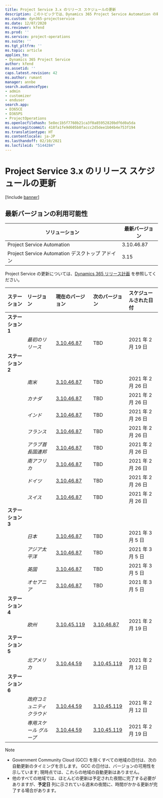 ```yaml
---
title: Project Service 3.x のリリース スケジュールの更新
description: このトピックでは、Dynamics 365 Project Service Automation の利用可能なリリースと今後のリリースについて説明します。
ms.custom: dyn365-projectservice
ms.date: 12/07/2020
ms.reviewer: kfend
ms.prod: ''
ms.service: project-operations
ms.suite: ''
ms.tgt_pltfrm: ''
ms.topic: article
applies_to:
- Dynamics 365 Project Service
author: kfend
ms.assetid: ''
caps.latest.revision: 42
ms.author: rumant
manager: annbe
search.audienceType:
- admin
- customizer
- enduser
search.app:
- D365CE
- D365PS
- ProjectOperations
ms.openlocfilehash: 5e8ec1b5f7760b21ca3f0a85952820bdf6d0a5da
ms.sourcegitcommit: 418fa1fe9d605b8faccc2d5dee1b04b4e753f194
ms.translationtype: HT
ms.contentlocale: ja-JP
ms.lasthandoff: 02/10/2021
ms.locfileid: "5144284"
---
```

# <a name="update-release-schedule-for-project-service-3x"></a>Project Service 3.x のリリース スケジュールの更新

[!include [banner](../includes/psa-now-project-operations.md)]

## <a name="latest-version-availability"></a>最新バージョンの利用可能性

| ソリューション   | 最新バージョン |
|-------|----|
| Project Service Automation    | 3.10.46.87 |
| Project Service Automation デスクトップ アドイン                | 3.15          |

Project Service の更新については、[Dynamics 365 リリース計画](https://docs.microsoft.com/dynamics365/release-plans/) を参照してください。 

| ステーション  | リージョン | 現在のバージョン | 次のバージョン |  スケジュールされた日付
| :---   | :---   | :---   | :---   |:---   |         
|<strong>ステーション 1</strong> | |  |  | |
| | <i>最初のリリース</i> | [3.10.46.87](whats-new-ur-28-5.md) | TBD | 2021 年 2 月 19 日
|<strong>ステーション 2</strong> | |  |  | |
| | <i>南米</i> | [3.10.46.87](whats-new-ur-28-5.md) | TBD | 2021 年 2 月 26 日
| | <i>カナダ</i> | [3.10.46.87](whats-new-ur-28-5.md) | TBD | 2021 年 2 月 26 日
| | <i>インド</i> | [3.10.46.87](whats-new-ur-28-5.md) | TBD | 2021 年 2 月 26 日
| | <i>フランス</i> | [3.10.46.87](whats-new-ur-28-5.md) | TBD | 2021 年 2 月 26 日
| | <i>アラブ首長国連邦</i> | [3.10.46.87](whats-new-ur-28-5.md) | TBD | 2021 年 2 月 26 日
| | <i>南アフリカ</i> | [3.10.46.87](whats-new-ur-28-5.md) | TBD | 2021 年 2 月 26 日
| | <i>ドイツ</i> | [3.10.46.87](whats-new-ur-28-5.md) | TBD | 2021 年 2 月 26 日
| | <i>スイス</i> | [3.10.46.87](whats-new-ur-28-5.md) | TBD | 2021 年 2 月 26 日
|<strong>ステーション 3</strong> | |  |  | |
| | <i>日本</i> | [3.10.46.87](whats-new-ur-28-5.md) | TBD | 2021 年 3 月 5 日
| | <i>アジア太平洋</i> | [3.10.46.87](whats-new-ur-28-5.md) | TBD | 2021 年 3 月 5 日
| | <i>英国</i> | [3.10.46.87](whats-new-ur-28-5.md) | TBD | 2021 年 3 月 5 日
| | <i>オセアニア</i> | [3.10.46.87](whats-new-ur-28-5.md) | TBD | 2021 年 3 月 5 日
|<strong>ステーション 4</strong> | |  |  | |
| | <i>欧州</i> | [3.10.45.119](whats-new-ur-27-5.md) | [3.10.46.87](whats-new-ur-28-5.md) | 2021 年 2 月 19 日
|<strong>ステーション 5</strong> | |  |  | |
| | <i>北アメリカ</i> | [3.10.44.59](whats-new-ur-26.md) | [3.10.45.119](whats-new-ur-27-5.md) | 2021 年 2 月 12 日
|<strong>ステーション 6</strong> | |  |  | |
| | <i>政府コミュニティ クラウド</i> | [3.10.44.59](whats-new-ur-26.md) | [3.10.45.119](whats-new-ur-27-5.md) | 2021 年 2 月 12 日
| | <i>専用スケール グループ</i> | [3.10.44.59](whats-new-ur-26.md) | [3.10.45.119](whats-new-ur-27-5.md) | 2021 年 2 月 19 日

>[!Note]
> - Government Community Cloud (GCC) を除くすべての地域の日付は、次の自動更新のタイミングを示します。 GCC の日付は、バージョンの可用性を示しています; 現時点では、これらの地域の自動更新はありません。
> - 他のすべての地域では、ほとんどの更新は予定された夜間に完了する必要がありますが、**予定日** 列に示されている週末の夜間に、時間がかかる更新が完了する場合があります。
